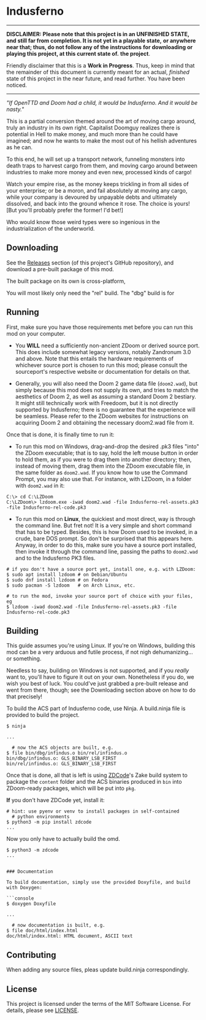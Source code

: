 # Indusferno

----

**DISCLAIMER: Please note that this project is in an UNFINISHED STATE,**
**and still far from completion. It is not yet in a playable state,**
**or anywhere near that; thus, do not follow any of the instructions**
**for downloading or playing this project, at this current state of.**
**the project**.

Friendly disclaimer that this is a **Work in Progress**. Thus, keep in
mind that the remainder of this document is currently meant for an
actual, _finished_ state of this project in the near future, and read
further. You have been noticed.

----

_"If OpenTTD and Doom had a child, it would be Indusferno. And it would
be nasty."_

This is a partial conversion themed around the art of moving cargo
around, truly an industry in its own right. Capitalist Doomguy realizes
there is potential in Hell to make money, and much more than he could
have imagined; and now he wants to make the most out of his hellish
adventures as he can.

To this end, he will set up a transport network, funneling monsters
into death traps to harvest cargo from them, and moving cargo around
between industries to make more money and even new, processed kinds of
cargo!

Watch your empire rise, as the money keeps trickling in from all sides
of your enterprise; or be a moron, and fail absolutely at moving any
cargo, while your company is devoured by unpayable debts and ultimately
dissolved, and back into the ground whence it rose. The choice is
yours! [But you'll probably prefer the former! I'd bet!]

Who would know those weird types were so ingenious in the
industrialization of the underworld.

## Downloading

See the [Releases](https://github.com/Gustavo6046/Indusferno/releases)
section (of this project's GitHub repository), and download a pre-built
package of this mod.

The built package on its own is cross-platform,

You will most likely only need the "rel" build. The "dbg" build is for


## Running

First, make sure you have those requirements met before you can run
this mod on your computer.

* You **WILL** need a sufficiently non-ancient
ZDoom or derived source port. This does include somewhat legacy
versions, notably Zandronum 3.0 and above. Note that this entails the
hardware requirements of whichever source port is chosen to run this
mod; please consult the sourceport's respective website or
documentation for details on that.

* Generally, you will also need the Doom 2 game data file (`doom2.wad`),
but simply because this mod does not supply its own, and tries to match
the aesthetics of Doom 2, as well as assuming a standard Doom 2
bestiary. It might still technically work with Freedoom, but it is not
directly supported by Indusferno; there is no guarantee that the
experience will be seamless. Please refer to the ZDoom websites for
instructions on acquiring Doom 2 and obtaining the necessary doom2.wad
file from it.

Once that is done, it is finally time to run it:

* To run this mod on Windows, drag-and-drop the desired .pk3 files
"into" the ZDoom executable; that is to say, hold the left mouse button
in order to hold them, as if you were to drag them into another
directory; then, instead of moving them, drag them into the ZDoom
executable file, in the same folder as `doom2.wad`. If you know how
to use the Command Prompt, you may also use that. For instance, with
LZDoom, in a folder with `doom2.wad` in it:

```console
C:\> cd C:\LZDoom
C:\LZDoom\> lzdoom.exe -iwad doom2.wad -file Indusferno-rel-assets.pk3 -file Indusferno-rel-code.pk3
```

* To run this mod on **Linux**, the quickiest and most direct, way is
through the command line. But fret not! It is a very simple and short
command that has to be typed. Besides, this is how Doom used to be
invoked, in a crude, bare DOS prompt. So don't be surprised that
this appears here. Anyway, in order to do this, make sure you have a
source port installed, then invoke it through the command line, passing
the paths to `doom2.wad` and to the Indusferno PK3 files.

```console
# if you don't have a source port yet, install one, e.g. with LZDoom:
$ sudo apt install lzdoom # on Debian/Ubuntu
$ sudo dnf install lzdoom # on Fedora
$ sudo pacman -S lzdoom   # on Arch Linux, etc.

# to run the mod, invoke your source port of choice with your files, eg
$ lzdoom -iwad doom2.wad -file Indusferno-rel-assets.pk3 -file Indusferno-rel-code.pk3
```


## Building

This guide assumes you're using Linux. If you're on Windows, building
this mod can be a very arduous and futile process, if not nigh
dehumanizing... or something.

Needless to say, building on Windows is not supported, and if you
_really_ want to, you'll have to figure it out on your own. Nonetheless
if you do, we wish you best of luck. You could've just grabbed a
pre-built release and went from there, though; see the Downloading
section above on how to do that precisely!

To build the ACS part of Indusferno code, use Ninja. A build.ninja file
is provided to build the project.

```console
$ ninja

...

  # now the ACS objects are built, e.g.
$ file bin/dbg/infindus.o bin/rel/infindus.o
bin/dbg/infindus.o: GLS_BINARY_LSB_FIRST
bin/rel/infindus.o: GLS_BINARY_LSB_FIRST
```

Once that is done, all that is left is using
[ZDCode](https://github.com/Gustavo6046/ZDCode)'s Zake build system to
package the `content` folder and the ACS binaries produced in `bin`
into ZDoom-ready packages, which will be put into `pkg`.

**If** you don't have ZDCode yet, install it:

```console
# hint: use pyenv or venv to install packages in self-contained
  # python environments
$ python3 -m pip install zdcode
...
```

Now you only have to actually build the omd.

```console
$ python3 -m zdcode
...


### Documentation

To build documentation, simply use the provided Doxyfile, and build
with Doxygen:

```console
$ doxygen Doxyfile

...

  # now documentation is built, e.g.
$ file doc/html/index.html
doc/html/index.html: HTML document, ASCII text
```

## Contributing

When adding any source files, pleas update build.ninja correspondingly.

## License

This project is licensed under the terms of the MIT Software License.
For details, please see [LICENSE](LICENSE).
